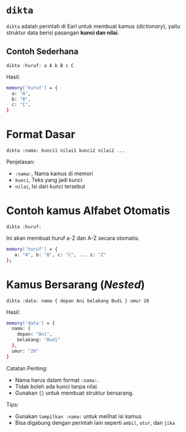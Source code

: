 # `dikta`
`dikta` adalah perintah di Earl untuk membuat kamus (_dictionary_), yaitu struktur data berisi pasangan **kunci dan nilai**.

## Contoh Sederhana
```earl
dikta :huruf: a A b B c C
```
Hasil:
```bash
memory['huruf'] = {
  a: "A",
  b: "B",
  c: "C",
}
```

# Format Dasar
```earl
dikta :nama: kunci1 nilai1 kunci2 nilai2 ...
```
Penjelasan:
- `:nama:`, Nama kamus di memori
- `kunci`, Teks yang jadi kunci
- `nilai`, Isi dari kunci tersebut

# Contoh kamus Alfabet Otomatis
```earl
dikta :huruf:
```
Ini akan membuat huruf a-Z dan A-Z secara otomatis:
```bash
memory['huruf'] = {
   a: "A", b: "B", c: "C", ... z: "Z"
};
```

 # Kamus Bersarang (_Nested_)
```earl
dikta :data: nama { depan Ani belakang Budi } umur 20
```

Hasil:
```bash
memory['data'] = {
  nama: {
    depan: "Ani",
    belakang: "Budi"
  },
  umur: "20"
}
```

Catatan Penting:
- Nama harus dalam format `:nama:`.
- Tidak boleh ada kunci tanpa nilai.
- Gunakan `{}` untuk membuat struktur bersarang.

Tips:
- Gunakan `tampilkan :nama:` untuk melihat isi kamus
- Bisa digabung dengan perintah lain seperti `ambil`, `atur`, dan `jika`
